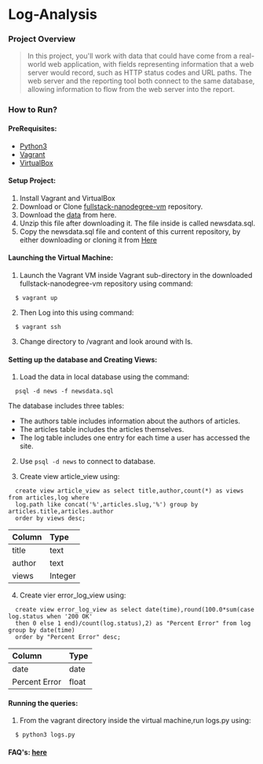 # Log-Analysis

### Project Overview
>In this project, you'll work with data that could have come from a real-world web application, with fields representing information that a web server would record, such as HTTP status codes and URL paths. The web server and the reporting tool both connect to the same database, allowing information to flow from the web server into the report.

### How to Run?

#### PreRequisites:
  * [Python3](https://www.python.org/)
  * [Vagrant](https://www.vagrantup.com/)
  * [VirtualBox](https://www.virtualbox.org/)

#### Setup Project:
  1. Install Vagrant and VirtualBox
  2. Download or Clone [fullstack-nanodegree-vm](https://github.com/udacity/fullstack-nanodegree-vm) repository.
  3. Download the [data](https://d17h27t6h515a5.cloudfront.net/topher/2016/August/57b5f748_newsdata/newsdata.zip) from here.
  4. Unzip this file after downloading it. The file inside is called newsdata.sql.
  5. Copy the newsdata.sql file and content of this current repository, by either downloading or cloning it from
  [Here](https://github.com/sagarchoudhary96/Log-Analysis)
  
#### Launching the Virtual Machine:
  1. Launch the Vagrant VM inside Vagrant sub-directory in the downloaded fullstack-nanodegree-vm repository using command:
  
  ```
    $ vagrant up
  ```
  2. Then Log into this using command:
  
  ```
    $ vagrant ssh
  ```
  3. Change directory to /vagrant and look around with ls.
  
#### Setting up the database and Creating Views:

  1. Load the data in local database using the command:
  
  ```
    psql -d news -f newsdata.sql
  ```
  The database includes three tables:
  * The authors table includes information about the authors of articles.
  * The articles table includes the articles themselves.
  * The log table includes one entry for each time a user has accessed the site.
  
  2. Use `psql -d news` to connect to database.
  
  3. Create view article_view using:
  ```
    create view article_view as select title,author,count(*) as views from articles,log where 
    log.path like concat('%',articles.slug,'%') group by articles.title,articles.author 
    order by views desc;
  ```
  | Column  | Type    |
  | :-------| :-------|
  | title   | text    |
  | author  | text    |
  | views   | Integer |
  
  4. Create vier error_log_view using:
  ```
    create view error_log_view as select date(time),round(100.0*sum(case log.status when '200 OK' 
    then 0 else 1 end)/count(log.status),2) as "Percent Error" from log group by date(time) 
    order by "Percent Error" desc;
  ```
  | Column        | Type    |
  | :-------      | :-------|
  | date          | date    |
  | Percent Error | float   |
  
#### Running the queries:
  1. From the vagrant directory inside the virtual machine,run logs.py using:
  ```
    $ python3 logs.py
  ```
  
#### FAQ's: [here](https://classroom.udacity.com/nanodegrees/nd004/parts/8d3e23e1-9ab6-47eb-b4f3-d5dc7ef27bf0/modules/bc51d967-cb21-46f4-90ea-caf73439dc59/lessons/262a84d7-86dc-487d-98f9-648aa7ca5a0f/concepts/b2ff9cba-210e-463e-9321-2605f65491a9)
